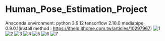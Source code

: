 # Human_Pose_Estimation_Project
Anaconda environment:
python 3.9.12
tensorflow 2.10.0
mediapipe 0.9.0.1(install method : https://ithelp.ithome.com.tw/articles/10297967)
![1](https://github.com/ChiuTC/Human_Pose_Estimation_Project/assets/99594456/eb90afb7-0918-478f-a592-0364678f6c7c)
![2](https://github.com/ChiuTC/Human_Pose_Estimation_Project/assets/99594456/aa9b11a4-36da-4439-a125-fd9a825fdb5b)
![3](https://github.com/ChiuTC/Human_Pose_Estimation_Project/assets/99594456/d7dd51ec-621e-49b7-b47f-df613eb91a9c)
![4](https://github.com/ChiuTC/Human_Pose_Estimation_Project/assets/99594456/19f98335-500f-4e1c-9b6f-91da77f7f2c8)
![5](https://github.com/ChiuTC/Human_Pose_Estimation_Project/assets/99594456/7622de94-7692-40bb-abc5-849535d5b7ec)
![6](https://github.com/ChiuTC/Human_Pose_Estimation_Project/assets/99594456/21f47b95-af6f-404d-a28b-c0bddb98a33c)
![7](https://github.com/ChiuTC/Human_Pose_Estimation_Project/assets/99594456/744cf2d6-f5d1-4e05-b955-d4bf10e4deb6)

